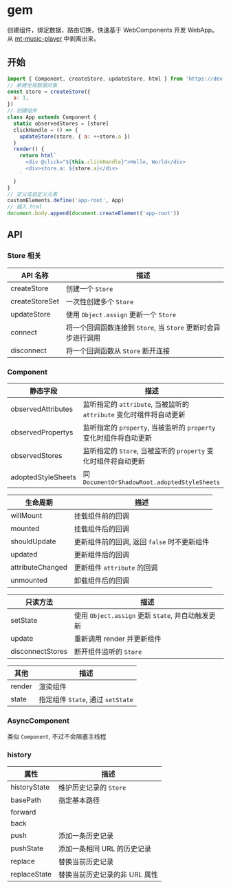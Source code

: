 # gem

创建组件，绑定数据，路由切换，快速基于 WebComponents 开发 WebApp。
从 [mt-music-player](https://github.com/mantou132/mt-music-player) 中剥离出来。

## 开始

```js
import { Component, createStore, updateStore, html } from 'https://dev.jspm.io/@mantou/gem'
// 新建全局数据对象
const store = createStore({
  a: 1,
})
// 创建组件
class App extends Component {
  static observedStores = [store]
  clickHandle = () => {
    updateStore(store, { a: ++store.a })
  }
  render() {
    return html`
      <div @click="${this.clickHandle}">Hello, World</div>
      <div>store.a: ${store.a}</div>
    `
  }
}
// 定义成自定义元素
customElements.define('app-root', App)
// 插入 html
document.body.append(document.createElement('app-root'))
```

## API

### Store 相关

| API 名称       | 描述                                                          |
| -------------- | ------------------------------------------------------------- |
| createStore    | 创建一个 `Store`                                              |
| createStoreSet | 一次性创建多个 `Store`                                        |
| updateStore    | 使用 `Object.assign` 更新一个 `Store`                         |
| connect        | 将一个回调函数连接到 `Store`, 当 `Store` 更新时会异步进行调用 |
| disconnect     | 将一个回调函数从 `Store` 断开连接                             |

### Component

| 静态字段           | 描述                                                                |
| ------------------ | ------------------------------------------------------------------- |
| observedAttributes | 监听指定的 `attribute`, 当被监听的 `attribute` 变化时组件将自动更新 |
| observedPropertys  | 监听指定的 `property`, 当被监听的 `property` 变化时组件将自动更新   |
| observedStores     | 监听指定的 `Store`, 当被监听的 `property` 变化时组件将自动更新      |
| adoptedStyleSheets | 同 `DocumentOrShadowRoot.adoptedStyleSheets`                        |

| 生命周期         | 描述                                        |
| ---------------- | ------------------------------------------- |
| willMount        | 挂载组件前的回调                            |
| mounted          | 挂载组件后的回调                            |
| shouldUpdate     | 更新组件前的回调, 返回 `false` 时不更新组件 |
| updated          | 更新组件后的回调                            |
| attributeChanged | 更新组件 `attribute` 的回调                 |
| unmounted        | 卸载组件后的回调                            |

| 只读方法         | 描述                                              |
| ---------------- | ------------------------------------------------- |
| setState         | 使用 `Object.assign` 更新 `State`, 并自动触发更新 |
| update           | 重新调用 render 并更新组件                        |
| disconnectStores | 断开组件监听的 `Store`                            |

| 其他   | 描述                              |
| ------ | --------------------------------- |
| render | 渲染组件                          |
| state  | 指定组件 `State`, 通过 `setState` |

### AsyncComponent

类似 `Component`, 不过不会阻塞主线程

### history

| 属性         | 描述                          |
| ------------ | ----------------------------- |
| historyState | 维护历史记录的 `Store`        |
| basePath     | 指定基本路径                  |
| forward      |                               |
| back         |                               |
| push         | 添加一条历史记录              |
| pushState    | 添加一条相同 URL 的历史记录   |
| replace      | 替换当前历史记录              |
| replaceState | 替换当前历史记录的非 URL 属性 |
